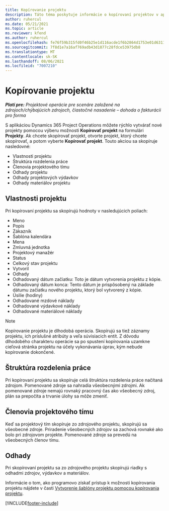 ```yaml
---
title: Kopírovanie projektu
description: Táto téma poskytuje informácie o kopírovaní projektov v aplikácii Dynamics 365 Project Operations.
author: ruhercul
ms.date: 05/21/2021
ms.topic: article
ms.reviewer: kfend
ms.author: ruhercul
ms.openlocfilehash: fe76f59b315fd0f46b25e1d116acde1f6b2864d1753e01d6311ea93ae7d116fc
ms.sourcegitcommit: 7f8d1e7a16af769adb43d1877c28fdce53975db8
ms.translationtype: MT
ms.contentlocale: sk-SK
ms.lasthandoff: 08/06/2021
ms.locfileid: "7007210"
---
```

# <a name="copy-a-project"></a>Kopírovanie projektu

_**Platí pre:** Projektové operácie pre scenáre založené na zdrojoch/chýbajúcich zdrojoch, čiastočné nasadenie – dohoda o fakturácii pro forma_

S aplikáciou Dynamics 365 Project Operations môžete rýchlo vytvárať nové projekty pomocou výberu možnosti **Kopírovať projekt** na formulári **Projekty**. Ak chcete skopírovať projekt, otvorte projekt, ktorý chcete skopírovať, a potom vyberte **Kopírovať projekt**. Touto akciou sa skopíruje nasledovné:

- Vlastnosti projektu 
- Štruktúra rozdelenia práce
- Členovia projektového tímu
- Odhady projektu
- Odhady projektových výdavkov
- Odhady materiálov projektu

## <a name="project-properties"></a>Vlastnosti projektu

Pri kopírovaní projektu sa skopírujú hodnoty v nasledujúcich poliach:

- Meno
- Popis
- Zákazník
- Šablóna kalendára
- Mena
- Zmluvná jednotka
- Projektový manažér
- Status
- Celkový stav projektu
- Vytvoril
- Odhady
- Odhadovaný dátum začiatku: Toto je dátum vytvorenia projektu z kópie.
- Odhadovaný dátum konca: Tento dátum je prispôsobený na základe dátumu začiatku nového projektu, ktorý bol vytvorený z kópie.
- Úsilie (hodiny)
- Odhadované mzdové náklady
- Odhadované výdavkové náklady
- Odhadované materiálové náklady

> [!NOTE]
> Kopírovanie projektu je dlhodobá operácia. Skopírujú sa tiež záznamy projektu, ich príslušné atribúty a veľa súvisiacich entít. Z dôvodu dlhodobého charakteru operácie sa po spustení kopírovania uzamkne cieľová stránka projektu na účely vykonávania úprav, kým nebude kopírovanie dokončené.

## <a name="work-breakdown-structure"></a>Štruktúra rozdelenia práce

Pri kopírovaní projektu sa skopíruje celá štruktúra rozdelenia práce načítaná zdrojom. Pomenované zdroje sa nahradia všeobecnými zdrojmi. Ak pomenované zdroje nemajú rovnaký pracovný čas ako všeobecný zdroj, plán sa prepočíta a trvanie úlohy sa môže zmeniť.

## <a name="project-team-members"></a>Členovia projektového tímu

Keď sa projektový tím skopíruje zo zdrojového projektu, skopírujú sa všeobecné zdroje. Priradenie všeobecných zdrojov sa zachová rovnaké ako bolo pri zdrojovom projekte. Pomenované zdroje sa prevedú na všeobecných členov tímu.

## <a name="estimates"></a>Odhady

Pri skopírovaní projektu sa zo zdrojového projektu skopírujú riadky s odhadmi zdrojov, výdavkov a materiálov. 

Informácie o tom, ako programovo získať prístup k možnosti kopírovania projektu nájdete v časti [Vytvorenie šablóny projektu pomocou kopírovania projektu](dev-copy-project.md).


[!INCLUDE[footer-include](../includes/footer-banner.md)]
